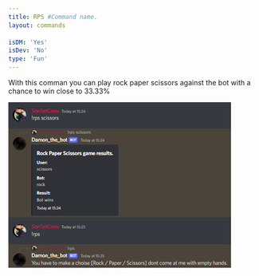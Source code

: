 ```yaml
---
title: RPS #Command name.
layout: commands

isDM: 'Yes'
isDev: 'No' 
type: 'Fun'
---
```


With this comman you can play rock paper scissors against the bot 
with a chance to win close to 33.33%

![Example of the command](/assets/Commands/rps.png "Example of the command")
